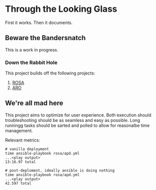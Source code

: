 # Through the Looking Glass
First it works. Then it documents.

## Beware the Bandersnatch
This is a work in progress.

### Down the Rabbit Hole
This project builds off the following projects:
1. [ROSA](./rosa/README.md)
1. [ARO](./aro/README.md)

## We're all mad here
This project aims to optimize for user experience. Both execution should troubleshooting should be as seamless and easy as possible. Long runningg tasks should be sarted and polled to allow for reasonalbe time management.

Relevant metrics:
```
# vanilla deployment
time ansible-playbook rosa/apd.yml
...<play output>
13:16.97 total

```

```
# post-deploment, ideally ansible is doing nothing
time ansible-playbook rosa/apd.yml
...<play output>
42.597 total

```
